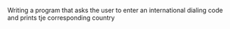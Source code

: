 Writing a program that asks the user to enter an international dialing code
    and prints tje corresponding country